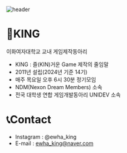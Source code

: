 ![header](https://capsule-render.vercel.app/api?type=slice&color=00462A&fontColor=FFFFFF&height=150&text=🖐Hello\,KING\!&fontSize=50&&fontAlign=75&rotate=10&fontAlignY=25&animation=blinking)

# 👑KING

이화여자대학교 교내 게임제작동아리

* KING : 즐(KIN)거운 Game 제작의 줄임말
* 2011년 설립(2024년 기준 14기)
* 매주 목요일 오후 6시 30분 정기모임
* NDM(Nexon Dream Members) 소속
* 전국 대학생 연합 게임개발동아리 UNIDEV 소속

# 📞Contact
* Instagram : @ewha_king
* E-mail : ewha_king@naver.com

